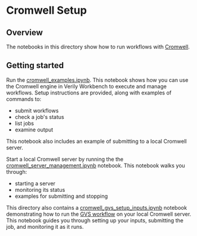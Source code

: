 # Cromwell Setup

## Overview

The notebooks in this directory show how to run workflows with [Cromwell](https://cromwell.readthedocs.io/en/stable/).

## Getting started

Run the [cromwell_examples.ipynb](https://github.com/verily-src/workbench-examples/blob/main/cromwell_setup/cromwell_examples.ipynb). This notebook shows how you can use the Cromwell engine in Verily Workbench to execute and manage workflows. Setup instructions are provided, along with examples of commands to:
- submit workflows
- check a job's status
- list jobs
- examine output

This notebook also includes an example of submitting to a local Cromwell server.

Start a local Cromwell server by running the the [cromwell_server_management.ipynb](https://github.com/verily-src/workbench-examples/blob/main/cromwell_setup/cromwell_server_management.ipynb) notebook. This notebook walks you through:
- starting a server
- monitoring its status
- examples for submitting and stopping

This directory also contains a [cromwell_gvs_setup_inputs.ipynb](https://github.com/verily-src/workbench-examples/blob/main/cromwell_setup/cromwell_gvs_setup_inputs.ipynb) notebook demonstrating how to run the [GVS workflow](https://github.com/verily-src/workbench-examples/tree/main/cromwell_setup/gvs_wdls) on your local Cromwell server. This notebook guides you through setting up your inputs, submitting the job, and monitoring it as it runs. 